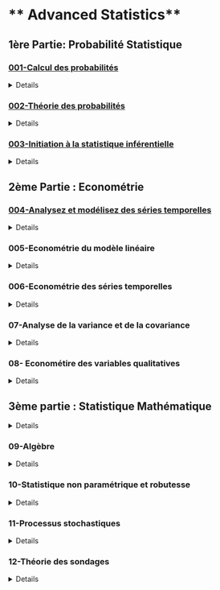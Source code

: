 # ** Advanced Statistics**

## 1ère Partie: Probabilité  Statistique

### [001-Calcul des probabilités](https://openclassrooms.com/fr/courses/4525296-maitrisez-les-bases-des-probabilites)
<details>
  <summary>Details</summary>
  Details
</details>

### [002-Théorie des probabilités](https://learning.edx.org/course/course-v1:DelftX+MMFEPx+2T2024/home)
<details>
  <summary>Details</summary>
  Details
</details>

### [003-Initiation à la statistique inférentielle](https://openclassrooms.com/fr/courses/4525306-initiez-vous-a-la-statistique-inferentielle)

<details>
  <summary>Details</summary>
  Details
</details>

## 2ème Partie : Econométrie

### [004-Analysez et modélisez des séries temporelles](https://openclassrooms.com/fr/courses/4525371-analysez-et-modelisez-des-series-temporelles)
<details>
  <summary>Details</summary>
  Details
</details>

### 005-Econométrie du modèle linéaire
<details>
  <summary>Details</summary>
  Details
</details>

### 006-Econométrie des séries temporelles
<details>
  <summary>Details</summary>
  Details
</details>

### 07-Analyse de la variance et de la covariance
<details>
  <summary>Details</summary>
  Details
</details>

### 08- Econométire des variables qualitatives
<details>
  <summary>Details</summary>
  Details
</details>


## 3ème partie : Statistique Mathématique
<details>
  <summary>Details</summary>
  Details
</details>

### 09-Algèbre
<details>
  <summary>Details</summary>
  Details
</details>

### 10-Statistique non paramétrique et robutesse
<details>
  <summary>Details</summary>
  Details
</details>

### 11-Processus stochastiques
<details>
  <summary>Details</summary>
  Details
</details>

### 12-Théorie des sondages
<details>
  <summary>Details</summary>
  Details
</details>


